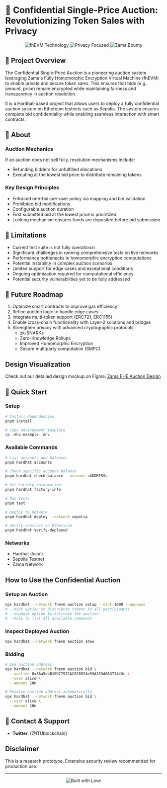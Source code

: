 # 🏰 Confidential Single-Price Auction: Revolutionizing Token Sales with Privacy

<div align="center">
  <img src="https://img.shields.io/badge/Technology-fhEVM-blueviolet?style=for-the-badge&logo=ethereum" alt="fhEVM Technology"/>
  <img src="https://img.shields.io/badge/Privacy-Encrypted-green?style=for-the-badge&logo=privacy" alt="Privacy Focused"/>
  <img src="https://img.shields.io/badge/Zama-Bounty%20Submission-blue?style=for-the-badge" alt="Zama Bounty"/>
</div>

## 🌟 Project Overview

The Confidential Single-Price Auction is a pioneering auction system leveraging Zama's Fully Homomorphic Encryption Virtual Machine (fhEVM) to enable private and secure token sales. This ensures that bids (e.g., amount, price) remain encrypted while maintaining fairness and transparency in auction resolution.

It is a Hardhat-based project that allows users to deploy a fully confidential auction system on Ethereum testnets such as Sepolia. The system ensures complete bid confidentiality while enabling seamless interaction with smart contracts.

## 🚀 About

### Auction Mechanics
If an auction does not sell fully, resolution mechanisms include:
- Refunding bidders for unfulfilled allocations
- Executing at the lowest bid price to distribute remaining tokens

### Key Design Principles
- Enforced one-bid-per-user policy via mapping and bid validation
- Prohibited bid modifications
- Configurable auction duration
- First submitted bid at the lowest price is prioritized
- Locking mechanism ensures funds are deposited before bid submission

## 🚧 Limitations
- Current test suite is not fully operational
- Significant challenges in running comprehensive tests on live networks
- Performance bottlenecks in homomorphic encryption computations
- Potential instability in complex auction scenarios
- Limited support for edge cases and exceptional conditions
- Ongoing optimization required for computational efficiency
- Potential security vulnerabilities yet to be fully addressed

## 🚀 Future Roadmap
1. Optimize smart contracts to improve gas efficiency
2. Refine auction logic to handle edge cases
3. Integrate multi-token support (ERC721, ERC1155)
4. Enable cross-chain functionality with Layer-2 solutions and bridges
5. Strengthen privacy with advanced cryptographic protocols:
   - zk-SNARKs
   - Zero-Knowledge Rollups
   - Improved Homomorphic Encryption
   - Secure multiparty computation (SMPC)

## Design Visualization
Check out our detailed design mockup on Figma:
[ Zama FHE Auction Design](https://www.figma.com/design/UBdZ2moGApVw7dFFZcZ8Vr/ZAMA-FHE?node-id=0-1&t=ONVyuRpVe67EORc4-1)

## 🚀 Quick Start

### Setup
```bash
# Install dependencies
pnpm install

# Copy environment template
cp .env.example .env
```

### Available Commands
```bash
# List accounts and balances
pnpm hardhat accounts

# Check specific account balance
pnpm hardhat check-balance --account <ADDRESS>

# Get factory information
pnpm hardhat factory-info

# Run tests
pnpm test

# Deploy to network
pnpm hardhat deploy --network sepolia

# Verify contract on Etherscan
pnpm hardhat verify-deployed
```

### Networks
- Hardhat (local)
- Sepolia Testnet
- Zama Network

## How to Use the Confidential Auction

### Setup an Auction
```bash
npx hardhat --network fhevm auction setup --mint 1000 --unpause
# --mint option to distribute tokens to all participants
# --unpause option to activate the auction
# --help to list all available commands
```

### Inspect Deployed Auction
```bash
npx hardhat --network fhevm auction show
```

### Bidding
```bash
# Use auction address
npx hardhat --network fhevm auction bid \
  --auction 0x3Aa5ebB10DC797CAC828524e59A333d0A371443c \
  --user alice \
  --amount 10n

# Resolve auction address automatically
npx hardhat --network fhevm auction bid \
  --user alice \
  --amount 10n
```

## 💌 Contact & Support
- **Twitter**: [@ITUblockchain]

## Disclaimer
This is a research prototype. Extensive security review recommended for production use.

---

<div align="center">
  <img src="https://img.shields.io/badge/Built%20with-%E2%9D%A4%EF%B8%8F-red?style=for-the-badge" alt="Built with Love"/>
</div>
